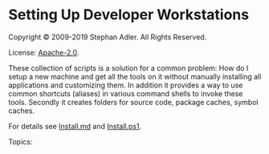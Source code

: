 # Setting Up Developer Workstations

Copyright &copy; 2009-2019 Stephan Adler. All Rights Reserved.

License: [Apache-2.0](http://www.apache.org/licenses/LICENSE-2.0).

These collection of scripts is a solution for a common problem: How do I setup a new machine and get all the tools on it without manually installing all applications and customizing them. In addition it provides a way to use common shortcuts (aliases) in various command shells to invoke these tools. Secondly it creates folders for source code, package caches, symbol caches.

For details see [Install.md](install.md) and [Install.ps1](install.ps1).

Topics: 